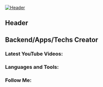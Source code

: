 [![Header](https://github.com/header.png)](https://www.mirf.ru/wp-content/uploads/2021/05/JoJos-Bizarre-Adventure-12.jpg)

## Header
## Backend/Apps/Techs Creator

### Latest YouTube Videos:

### Languages and Tools:

### Follow Me:
